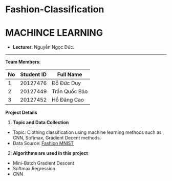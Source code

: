 # Fashion-Classification
# MACHINCE LEARNING

- **Lecturer**: Nguyễn Ngọc Đức.

---

**Team Members**:

| **No**  | **Student ID** | **Full Name**         |
| ------- | -------------- | ----------------------|
| 1       | 20127476			 | Đỗ Đức Duy            |
| 2       | 20127449       | Trần Quốc Bảo         |
| 3       | 20127452       | Hồ Đăng Cao           |

**Project Details**
1. **Topic and Data Collection**
- Topic: Clothing classification using machine learning methods such as CNN, Softmax, Gradient Decent methods.
- Data Source: [Fashion MNIST]([https://danso.org/the-gioi/](https://www.kaggle.com/datasets/zalando-research/fashionmnist?resource=download&select=fashion-mnist_test.csv))

2. **Algorithms are used in this project**
- Mini-Batch Gradient Descent
- Softmax Regression
- CNN

